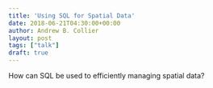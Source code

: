 ```yaml
---
title: 'Using SQL for Spatial Data'
date: 2018-06-21T04:30:00+00:00
author: Andrew B. Collier
layout: post
tags: ["talk"]
draft: true
---
```


How can SQL be used to efficiently managing spatial data?